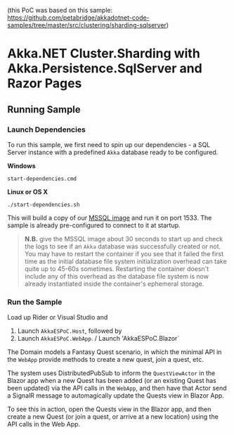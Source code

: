 (this PoC was based on this sample: https://github.com/petabridge/akkadotnet-code-samples/tree/master/src/clustering/sharding-sqlserver)

# Akka.NET Cluster.Sharding with Akka.Persistence.SqlServer and Razor Pages

## Running Sample

### Launch Dependencies

To run this sample, we first need to spin up our dependencies - a SQL Server instance with a predefined `Akka` database ready to be configured.

**Windows**

```shell
start-dependencies.cmd
```

**Linux or OS X**

```shell
./start-dependencies.sh
```

This will build a copy of our [MSSQL image](https://github.com/petabridge/akkadotnet-code-samples/tree/master/infrastructure/mssql) and run it on port 1533. The sample is already pre-configured to connect to it at startup.

> **N.B.** give the MSSQL image about 30 seconds to start up and check the logs to see if an `Akka` database was successfully created or not. You may have to restart the container if you see that it failed the first time as the initial database file system initialization overhead can take quite up to 45-60s sometimes. Restarting the container doesn't include any of this overhead as the database file system is now already instantiated inside the container's ephemeral storage.

### Run the Sample

Load up Rider or Visual Studio and

1. Launch `AkkaESPoC.Host`, followed by
2. Launch `AkkaESPoC.WebApp`. / Launch 'AkkaESPoC.Blazor`

The Domain models a Fantasy Quest scenario, in which the minimal API in the `WebApp` provide methods to create a new quest, join a quest, etc.  

The system uses DistributedPubSub to inform the `QuestViewActor` in the Blazor app when a new Quest has been added (or an existing Quest has been updated) via the API calls in the `WebApp`, and then have that Actor send a SignalR message to automagically update the Quests view in Blazor App.

To see this in action, open the Quests view in the Blazor app, and then create a new Quest (or join a quest, or arrive at a new location) using the API calls in the Web App.

